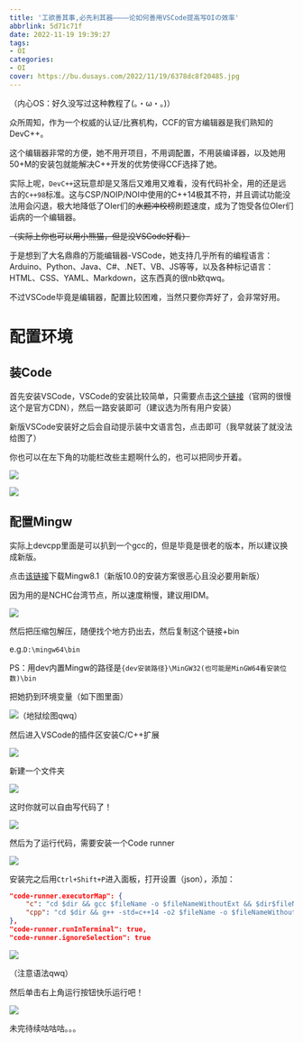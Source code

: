 ```yaml
---
title: '工欲善其事,必先利其器————论如何善用VSCode提高写OIの效率'
abbrlink: 5d71c71f
date: 2022-11-19 19:39:27
tags: 
- OI
categories:
- OI
cover: https://bu.dusays.com/2022/11/19/6378dc8f20485.jpg
---
```


（内心OS：好久没写过这种教程了(。・ω・。)）

众所周知，作为一个权威的认证/比赛机构，CCF的官方编辑器是我们熟知的DevC++。

这个编辑器非常的方便，她不用开项目，不用调配置，不用装编译器，以及她用50+M的安装包就能解决C++开发的优势使得CCF选择了她。

实际上呢，`DevC++`这玩意却是又落后又难用又难看，没有代码补全，用的还是远古的`C++98`标准。这与CSP/NOIP/NOI中使用的C++14极其不符，并且调试功能没法用会闪退，极大地降低了OIer们的~~水题冲校榜~~刷题速度，成为了饱受各位OIer们诟病的一个编辑器。

~~（实际上你也可以用小熊猫，但是没VSCode好看）~~

于是想到了大名鼎鼎的万能编辑器-VSCode，她支持几乎所有的编程语言：Arduino、Python、Java、C#、.NET、VB、JS等等，以及各种标记语言：HTML、CSS、YAML、Markdown，这东西真的很nb欸qwq。

不过VSCode毕竟是编辑器，配置比较困难，当然只要你弄好了，会非常好用。

# 配置环境

## 装Code

首先安装VSCode，VSCode的安装比较简单，只需要点击[这个链接](http://vscode.cdn.azure.cn/stable/6261075646f055b99068d3688932416f2346dd3b/VSCodeUserSetup-x64-1.73.1.exe)（官网的很慢这个是官方CDN），然后一路安装即可（建议选为所有用户安装）

新版VSCode安装好之后会自动提示装中文语言包，点击即可（我早就装了就没法给图了）

你也可以在左下角的功能栏改些主题啊什么的，也可以把同步开着。

![](https://bu.dusays.com/2022/11/19/6378c635344c0.png)

![](https://bu.dusays.com/2022/11/19/6378c64d365ac.png)

## 配置Mingw

实际上devcpp里面是可以扒到一个gcc的，但是毕竟是很老的版本，所以建议换成新版。

点击[该链接](https://nchc.dl.sourceforge.net/project/mingw-w64/Toolchains%20targetting%20Win64/Personal%20Builds/mingw-builds/8.1.0/threads-posix/seh/x86_64-8.1.0-release-pos)下载Mingw8.1（新版10.0的安装方案很恶心且没必要用新版）

因为用的是NCHC台湾节点，所以速度稍慢，建议用IDM。

![](https://bu.dusays.com/2022/11/19/6378ce5b35355.png)

然后把压缩包解压，随便找个地方扔出去，然后复制这个链接+bin

e.g.`D:\mingw64\bin`

PS：用dev内置Mingw的路径是`{dev安装路径}\MinGW32(也可能是MinGW64看安装位数)\bin`

把她扔到环境变量（如下图里面）

![（地狱绘图qwq）](https://bu.dusays.com/2022/11/19/6378d1f5ec3f3.png)

然后进入VSCode的插件区安装C/C++扩展

![](https://bu.dusays.com/2022/11/19/6378d26e5e9a0.png)

新建一个文件夹

![](https://bu.dusays.com/2022/11/19/6378d4aa98236.png)

这时你就可以自由写代码了！

![](https://bu.dusays.com/2022/11/19/6378da256d5ec.png)

然后为了运行代码，需要安装一个Code runner

![](https://bu.dusays.com/2022/11/19/6378db21e5b27.png)

安装完之后用`Ctrl+Shift+P`进入面板，打开设置（json），添加：
```json
"code-runner.executorMap": {
    "c": "cd $dir && gcc $fileName -o $fileNameWithoutExt && $dir$fileNameWithoutExt",
    "cpp": "cd $dir && g++ -std=c++14 -o2 $fileName -o $fileNameWithoutExt && $dir$fileNameWithoutExt", //契合CCF官方环境并开启O2优化
},
"code-runner.runInTerminal": true,
"code-runner.ignoreSelection": true
```

![](https://bu.dusays.com/2022/11/19/6378db8cec0e2.png)

（注意语法qwq）

然后单击右上角运行按钮快乐运行吧！

![](https://bu.dusays.com/2022/11/19/6378dc2a45a59.png)

未完待续咕咕咕。。。
